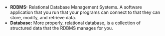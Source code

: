 - **RDBMS:** Relational Database Management Systems. A software application that you run that your programs can connect to that they can store, modify, and retrieve data.
- **Database:** More properly, relational database, is a collection of structured data that the RDBMS manages for you. 
